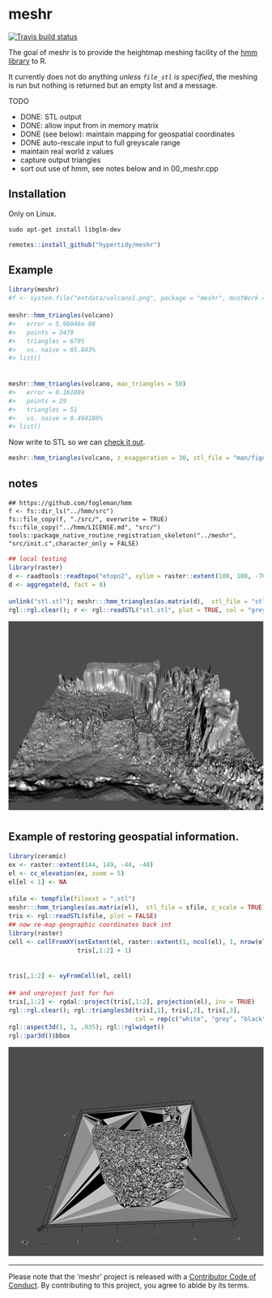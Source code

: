 
<!-- README.md is generated from README.Rmd. Please edit that file -->

# meshr

<!-- badges: start -->

[![Travis build
status](https://travis-ci.org/hypertidy/meshr.svg?branch=master)](https://travis-ci.org/hypertidy/meshr)
<!-- badges: end -->

The goal of meshr is to provide the heightmap meshing facility of the
[hmm library](https://github.com/fogleman/hmm) to R.

It currently does not do anything *unless `file_stl` is specified*, the
meshing is run but nothing is returned but an empty list and a message.

TODO

  - DONE: STL output
  - DONE: allow input from in memory matrix
  - DONE (see below): maintain mapping for geospatial coordinates
  - DONE auto-rescale input to full greyscale range
  - maintain real world z values
  - capture output triangles
  - sort out use of hmm, see notes below and in 00\_meshr.cpp

## Installation

Only on Linux.

    sudo apt-get install libglm-dev

``` r
remotes::install_github("hypertidy/meshr")
```

## Example

``` r
library(meshr)
#f <- system.file("extdata/volcano1.png", package = "meshr", mustWork = TRUE)

meshr::hmm_triangles(volcano)
#>   error = 5.96046e-08
#>   points = 3479
#>   triangles = 6795
#>   vs. naive = 65.843%
#> list()


meshr::hmm_triangles(volcano, max_triangles = 50)
#>   error = 0.161089
#>   points = 29
#>   triangles = 51
#>   vs. naive = 0.494186%
#> list()
```

Now write to STL so we can [check it
out](https://github.com/hypertidy/meshr/blob/master/man/figures/volcano1.stl).

``` r
meshr::hmm_triangles(volcano, z_exaggeration = 30, stl_file = "man/figures/volcano2.stl")
```

## notes

``` 
## https://github.com/fogleman/hmm
f <- fs::dir_ls("../hmm/src")
fs::file_copy(f, "./src/", overwrite = TRUE)
fs::file_copy("../hmm/LICENSE.md", "src/")
tools::package_native_routine_registration_skeleton("../meshr", "src/init.c",character_only = FALSE)

```

``` r
## local testing
library(raster)
d <- raadtools::readtopo("etopo2", xylim = raster::extent(100, 180, -70, -30))
d <- aggregate(d, fact = 8)

unlink("stl.stl"); meshr:::hmm_triangles(as.matrix(d),  stl_file = "stl.stl", invert = T)
rgl::rgl.clear(); r <- rgl::readSTL("stl.stl", plot = TRUE, col = "grey", lit = TRUE); rgl::aspect3d(1, 1, .2); rgl::rglwidget()
```

![alt text](man/figures/topo.png
"Etopo2 / 8 as 77053 triangles in 38861 points")

## Example of restoring geospatial information.

``` r
library(ceramic)
ex <- raster::extent(144, 149, -44, -40)
el <- cc_elevation(ex, zoom = 5)
el[el < 1] <- NA

sfile <- tempfile(fileext = ".stl")
meshr:::hmm_triangles(as.matrix(el),  stl_file = sfile, z_scale = TRUE)
tris <- rgl::readSTL(sfile, plot = FALSE)
## now re-map geographic coordinates back int
library(raster)
cell <- cellFromXY(setExtent(el, raster::extent(1, ncol(el), 1, nrow(el))), 
                   tris[,1:2] + 1)


tris[,1:2] <- xyFromCell(el, cell)

## and unproject just for fun
tris[,1:2] <- rgdal::project(tris[,1:2], projection(el), inv = TRUE)
rgl::rgl.clear(); rgl::triangles3d(tris[,1], tris[,2], tris[,3], 
                                   col = rep(c("white", "grey", "black", "darkgrey"), each = 3));
rgl::aspect3d(1, 1, .035); rgl::rglwidget()
rgl::par3d()$bbox
```

![alt text](man/figures/geo_triangles.png
"Tasmania triangulated in longlat")

-----

Please note that the ‘meshr’ project is released with a [Contributor
Code of
Conduct](https://github.com/hypertidy/meshr/blob/master/CODE_OF_CONDUCT.md).
By contributing to this project, you agree to abide by its terms.
